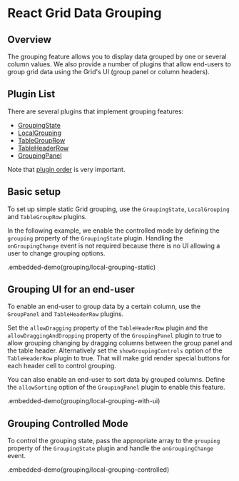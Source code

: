 # React Grid Data Grouping

## Overview

The grouping feature allows you to display data grouped by one or several
column values. We also provide a number of plugins that allow end-users to group grid data using the Grid's UI (group panel or column headers).

## Plugin List

There are several plugins that implement grouping features:
- [GroupingState](../reference/grouping-state.md)
- [LocalGrouping](../reference/local-grouping.md)
- [TableGroupRow](../reference/table-group-row.md)
- [TableHeaderRow](../reference/table-header-row.md)
- [GroupingPanel](../reference/grouping-panel.md)

Note that [plugin order](../README.md#plugin-order) is very important.

## Basic setup

To set up simple static Grid grouping, use the `GroupingState`, `LocalGrouping` and `TableGroupRow` plugins.

In the following example, we enable the controlled mode by defining the `grouping` property of the `GroupingState` plugin. Handling the `onGroupingChange` event is not required because there is no UI allowing a user to change grouping options.

.embedded-demo(grouping/local-grouping-static)

## Grouping UI for an end-user

To enable an end-user to group data by a certain column, use the `GroupPanel` and `TableHeaderRow` plugins.

Set the `allowDragging` property of the `TableHeaderRow` plugin and the `allowDraggingAndDropping` property of the `GroupingPanel` plugin to true to allow grouping changing by dragging columns between the group panel and the table header. Alternatively set the `showGroupingControls` option of the `TableHeaderRow` plugin to true. That will make grid render special buttons for each header cell to control grouping.

You can also enable an end-user to sort data by grouped columns. Define the `allowSorting` option of the `GroupingPanel` plugin to enable this feature.

.embedded-demo(grouping/local-grouping-with-ui)

## Grouping Controlled Mode

To control the grouping state, pass the appropriate array to the `grouping` property of the `GroupingState` plugin and handle the `onGroupingChange` event.

.embedded-demo(grouping/local-grouping-controlled)

